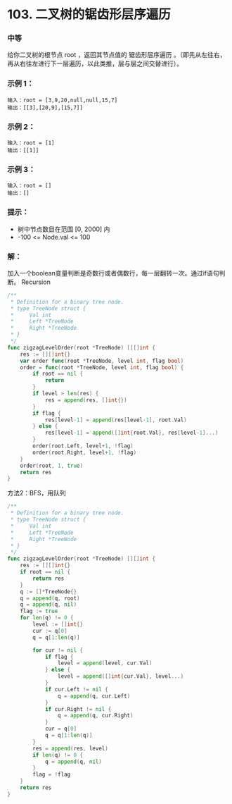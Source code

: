 # 103. 二叉树的锯齿形层序遍历

### 中等

给你二叉树的根节点 root ，返回其节点值的 锯齿形层序遍历 。（即先从左往右，再从右往左进行下一层遍历，以此类推，层与层之间交替进行）。


### 示例 1：

    输入：root = [3,9,20,null,null,15,7]
    输出：[[3],[20,9],[15,7]]

### 示例 2：

    输入：root = [1]
    输出：[[1]]

### 示例 3：

    输入：root = []
    输出：[]
 
### 提示：
- 树中节点数目在范围 [0, 2000] 内
- -100 <= Node.val <= 100

### 解：

加入一个boolean变量判断是奇数行或者偶数行，每一层翻转一次。通过if语句判断。
Recursion

```go
/**
 * Definition for a binary tree node.
 * type TreeNode struct {
 *     Val int
 *     Left *TreeNode
 *     Right *TreeNode
 * }
 */
func zigzagLevelOrder(root *TreeNode) [][]int {
	res := [][]int{}
	var order func(root *TreeNode, level int, flag bool)
	order = func(root *TreeNode, level int, flag bool) {
		if root == nil {
			return
		}
		if level > len(res) {
			res = append(res, []int{})
		}
		if flag {
			res[level-1] = append(res[level-1], root.Val)
		} else {
			res[level-1] = append([]int{root.Val}, res[level-1]...)
		}
		order(root.Left, level+1, !flag)
		order(root.Right, level+1, !flag)
	}
	order(root, 1, true)
	return res
}
```

方法2：BFS，用队列
```go
/**
 * Definition for a binary tree node.
 * type TreeNode struct {
 *     Val int
 *     Left *TreeNode
 *     Right *TreeNode
 * }
 */
func zigzagLevelOrder(root *TreeNode) [][]int {
	res := [][]int{}
	if root == nil {
		return res
	}
	q := []*TreeNode{}
	q = append(q, root)
	q = append(q, nil)
	flag := true
	for len(q) != 0 {
		level := []int{}
		cur := q[0]
		q = q[1:len(q)]

		for cur != nil {
			if flag {
				level = append(level, cur.Val)
			} else {
				level = append([]int{cur.Val}, level...)
			}
			if cur.Left != nil {
				q = append(q, cur.Left)
			}
			if cur.Right != nil {
				q = append(q, cur.Right)
			}
			cur = q[0]
			q = q[1:len(q)]
		}
		res = append(res, level)
		if len(q) != 0 {
			q = append(q, nil)
		}
		flag = !flag
	}
	return res
}
```